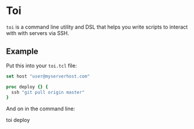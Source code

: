 Toi
===

`toi` is a command line utility and DSL that helps you write scripts to
interact with with servers via SSH.

Example
-------

Put this into your `toi.tcl` file:
```tcl
set host "user@myserverhost.com"

proc deploy {} {
  ssh "git pull origin master"
}
```

And on in the command line:
  
  toi deploy


